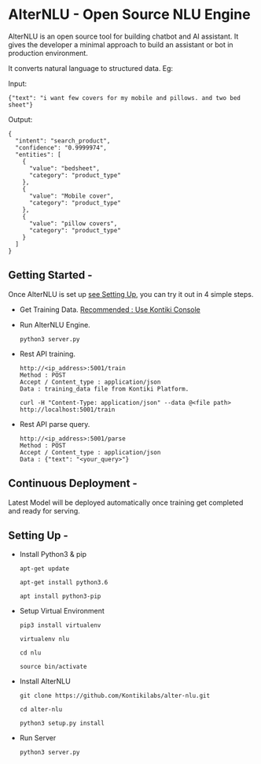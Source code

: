 # AlterNLU - Open Source NLU Engine

AlterNLU is an open source tool for building chatbot and AI assistant. It gives the developer a minimal approach to build an assistant or bot in production environment.

It converts natural language to structured data. Eg:

Input:
```
{"text": "i want few covers for my mobile and pillows. and two bed sheet"}
```

Output:
```
{
  "intent": "search_product",
  "confidence": "0.9999974",
  "entities": [
    {
      "value": "bedsheet",
      "category": "product_type"
    },
    {
      "value": "Mobile cover",
      "category": "product_type"
    },
    {
      "value": "pillow covers",
      "category": "product_type"
    }
  ]
}
```

## Getting Started -

Once AlterNLU is set up [see Setting Up](#setting-Up--), you can try it out in 4 simple steps.

* Get Training Data. [Recommended : Use Kontiki Console](https://console.kontikilabs.com)

* Run AlterNLU Engine.
    ```
    python3 server.py
    ```
* Rest API training.
    ```
    http://<ip_address>:5001/train
    Method : POST
    Accept / Content_type : application/json
    Data : training_data file from Kontiki Platform.
    ```
    ```
    curl -H "Content-Type: application/json" --data @<file path> http://localhost:5001/train
    ```
* Rest API parse query.
    ```
	http://<ip_address>:5001/parse
	Method : POST
	Accept / Content_type : application/json
	Data : {"text": "<your_query>"}
    ```

## Continuous Deployment - 

Latest Model will be deployed automatically once training get completed and ready for serving.


## Setting Up -

* Install Python3 & pip
    ```
    apt-get update

    apt-get install python3.6

    apt install python3-pip
    ```
* Setup Virtual Environment
    ```
    pip3 install virtualenv

    virtualenv nlu

    cd nlu

    source bin/activate
    ```
* Install AlterNLU
    ```
    git clone https://github.com/Kontikilabs/alter-nlu.git

    cd alter-nlu

    python3 setup.py install
    ```
* Run Server
    ```
    python3 server.py
    ```
